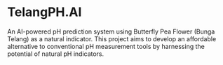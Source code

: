 # TelangPH.AI
An AI-powered pH prediction system using Butterfly Pea Flower (Bunga Telang) as a natural indicator. This project aims to develop an affordable alternative to conventional pH measurement tools by harnessing the potential of natural pH indicators.
